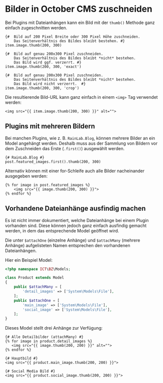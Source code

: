 # Bilder in October CMS zuschneiden

Bei Plugins mit Dateianhängen kann ein Bild mit der `thumb()` Methode ganz einfach zugeschnitten werden.

```twig
{#  Bild auf 200 Pixel Breite oder 300 Pixel Höhe zuschneiden. 
    Das Seitenverhältnis des Bildes bleibt bestehen. #}
item.image.thumb(200, 300)

{#  Bild auf genau 200x300 Pixel zuschneiden. 
    Das Seitenverhältnis des Bildes bleibt *nicht* bestehen.
    Das Bild wird ggf. verzerrt. #}
item.image.thumb(200, 300, 'exact')

{#  Bild auf genau 200x300 Pixel zuschneiden. 
    Das Seitenverhältnis des Bildes bleibt *nicht* bestehen.
    Das Bild wird nicht verzerrt.  #}
item.image.thumb(200, 300, 'crop')
```

Die resultierende Bild-URL kann ganz einfach in einem `<img>` Tag verwendet werden:

```twig
<img src="{{ item.image.thumb(200, 300) }}" alt="">
```

## Plugins mit mehreren Bildern

Bei manchen Plugins, wie z. B. `RainLab.Blog`, können mehrere Bilder an ein Model angehängt werden. Deshalb muss aus der Sammlung von Bildern vor dem Zuschneiden das Erste (`.first()`) ausgewählt werden.

```twig
{# RainLab.Blog #}
post.featured_images.first().thumb(200, 300)
```

Alternativ können mit einer for-Schleife auch alle Bilder nacheinander ausgegeben werden:

```twig
{% for image in post.featured_images %}
    <img src="{{ image.thumb(200, 300) }}">
{% endfor %}
```

## Vorhandene Dateianhänge ausfindig machen

Es ist nicht immer dokumentiert, welche Dateianhänge bei einem Plugin vorhanden sind.
Diese können jedoch ganz einfach ausfindig gemacht werden, in 
dem das entsprechende Model geöffnet wird.

Die unter `$attachOne` (einzelne Anhänge) und `$attachMany` (mehrere Anhänge) aufgelisteten Namen entsprechen den vorhandenen Dateianhängen.

Hier ein Beispiel Model:

```php
<?php namespace ICT\BZ\Models;

class Product extends Model
{
    public $attachMany = [
        'detail_images' => ['System\Models\File'],
    ];
	public $attachOne = [
        'main_image' => ['System\Models\File'],
        'social_image' => ['System\Models\File'],
    ];
}
```

Dieses Model stellt drei Anhänge zur Verfügung:

```twig
{# Alle Detailbilder (attachMany) #}
{% for image in product.detail_images %}
   <img src="{{ image.thumb(200, 200) }}" alt="">
{% endfor %}

{# Hauptbild #}
<img src="{{ product.main_image.thumb(200, 200) }}">

{# Social Media Bild #}
<img src="{{ product.social_image.thumb(200, 200) }}">
```